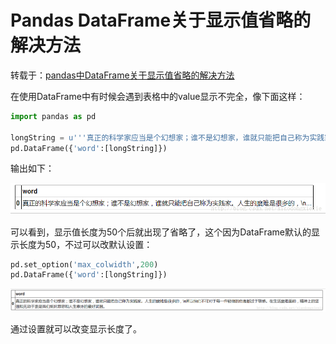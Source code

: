﻿# Pandas DataFrame关于显示值省略的解决方法

转载于：[pandas中DataFrame关于显示值省略的解决方法](https://blog.csdn.net/xiaodongxiexie/article/details/70147683)

在使用DataFrame中有时候会遇到表格中的value显示不完全，像下面这样：

```python
import pandas as pd

longString = u'''真正的科学家应当是个幻想家；谁不是幻想家，谁就只能把自己称为实践家。人生的磨难是很多的，所以我们不可对于每一件轻微的伤害都过于敏感。在生活磨难面前，精神上的坚强和无动于衷是我们抵抗罪恶和人生意外的最好武器。'''
pd.DataFrame({'word':[longString]})
```

输出如下： 

![1](https://raw.githubusercontent.com/dta0502/data-analysis/master/%E6%95%B0%E6%8D%AE%E5%88%86%E6%9E%90/Pandas%E5%AD%A6%E4%B9%A0%E7%AC%94%E8%AE%B0/Pandas%20DataFrame%E5%85%B3%E4%BA%8E%E6%98%BE%E7%A4%BA%E5%80%BC%E7%9C%81%E7%95%A5%E7%9A%84%E8%A7%A3%E5%86%B3%E6%96%B9%E6%B3%95/1.png)

可以看到，显示值长度为50个后就出现了省略了，这个因为DataFrame默认的显示长度为50，不过可以改默认设置：

```python
pd.set_option('max_colwidth',200)
pd.DataFrame({'word':[longString]})
```

![2](https://raw.githubusercontent.com/dta0502/data-analysis/master/%E6%95%B0%E6%8D%AE%E5%88%86%E6%9E%90/Pandas%E5%AD%A6%E4%B9%A0%E7%AC%94%E8%AE%B0/Pandas%20DataFrame%E5%85%B3%E4%BA%8E%E6%98%BE%E7%A4%BA%E5%80%BC%E7%9C%81%E7%95%A5%E7%9A%84%E8%A7%A3%E5%86%B3%E6%96%B9%E6%B3%95/2.png)

通过设置就可以改变显示长度了。 
